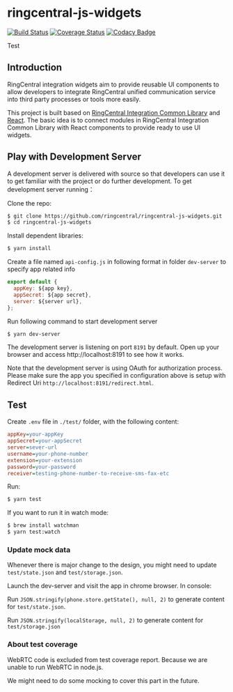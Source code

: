 # ringcentral-js-widgets

[![Build Status](https://travis-ci.org/ringcentral/ringcentral-js-widgets.svg?branch=master)](https://travis-ci.org/ringcentral/ringcentral-js-widgets)
[![Coverage Status](https://coveralls.io/repos/github/ringcentral/ringcentral-js-widgets/badge.svg?branch=master)](https://coveralls.io/github/ringcentral/ringcentral-js-widgets?branch=master)
[![Codacy Badge](https://api.codacy.com/project/badge/Grade/81c5e5334eff454b9404b05b5c29e09b)](https://www.codacy.com/app/RingCentral/ringcentral-js-widgets?utm_source=github.com&utm_medium=referral&utm_content=ringcentral/ringcentral-js-widgets&utm_campaign=badger)


Test
## Introduction

RingCentral integration widgets aim to provide reusable UI components to allow developers to integrate RingCentral unified communication service into third party processes or tools more easily.

This project is built based on [RingCentral Integration Common Library](https://www.npmjs.com/package/ringcentral-integration) and [React](https://facebook.github.io/react/). The basic idea is to connect modules in RingCentral Integration Common Library with React components to provide ready to use UI widgets.


## Play with Development Server

A development server is delivered with source so that developers can use it to get familiar with the project or do further development. To get development server running：

Clone the repo:

```bash
$ git clone https://github.com/ringcentral/ringcentral-js-widgets.git
$ cd ringcentral-js-widgets
```

Install dependent libraries:

```bash
$ yarn install
```

Create a file named `api-config.js` in following format in folder `dev-server` to specify app related info

```javascript
export default {
  appKey: ${app key},
  appSecret: ${app secret},
  server: ${server url},
};
```

Run following command to start development server

```bash
$ yarn dev-server
```

The development server is listening on port `8191` by default.
Open up your browser and access http://localhost:8191 to see how it works.

Note that the development server is using OAuth for authorization process.
Please make sure the app you specified in configuration above is setup with Redirect Uri `http://localhost:8191/redirect.html`.


## Test

Create `.env` file in `./test/` folder, with the following content:

```ini
appKey=your-appKey
appSecret=your-appSecret
server=sever-url
username=your-phone-number
extension=your-extension
password=your-password
receiver=testing-phone-number-to-receive-sms-fax-etc
```

Run:

```bash
$ yarn test
```

If you want to run it in watch mode:

```bash
$ brew install watchman
$ yarn test:watch
```

### Update mock data

Whenever there is major change to the design, you might need to update `test/state.json` and `test/storage.json`.

Launch the dev-server and visit the app in chrome browser. In console:

Run `JSON.stringify(phone.store.getState(), null, 2)` to generate content for `test/state.json`.

Run `JSON.stringify(localStorage, null, 2)` to generate content for `test/storage.json`


### About test coverage

WebRTC code is excluded from test coverage report. Because we are unable to run WebRTC in node.js.

We might need to do some mocking to cover this part in the future.
